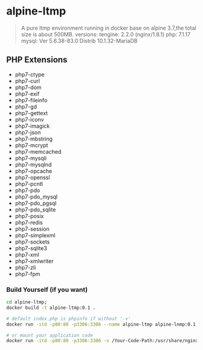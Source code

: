 # alpine-ltmp
> A pure ltmp environment running in docker base on alpine 3.7,the total size is about 500MB.
versions:
tengine: 2.2.0 (nginx/1.8.1)
php: 7.1.17
mysql: Ver 5.6.38-83.0 Distrib 10.1.32-MariaDB

## PHP Extensions

- php7-ctype
- php7-curl
- php7-dom
- php7-exif
- php7-fileinfo
- php7-gd
- php7-gettext
- php7-iconv
- php7-imagick
- php7-json
- php7-mbstring
- php7-mcrypt
- php7-memcached
- php7-mysqli
- php7-mysqlnd
- php7-opcache
- php7-openssl
- php7-pcntl
- php7-pdo
- php7-pdo_mysql
- php7-pdo_pgsql
- php7-pdo_sqlite
- php7-posix
- php7-redis
- php7-session
- php7-simplexml
- php7-sockets
- php7-sqlite3
- php7-xml
- php7-xmlwriter
- php7-zli
- php7-fpm


### Build Yourself (if you want)

```bash
cd alpine-ltmp;
docker build -t alpine-ltmp:0.1 .

# default index.php is phpinfo if without '-v'
docker run -itd -p80:80 -p3306:3306 --name alpine-ltmp alpine-lnmp:0.1

# or mount your application code
docker run -itd -p80:80 -p3306:3306 -v /Your-Code-Path:/usr/share/nginx/html --name alpine-ltmp alpine-ltmp:0.1
```
